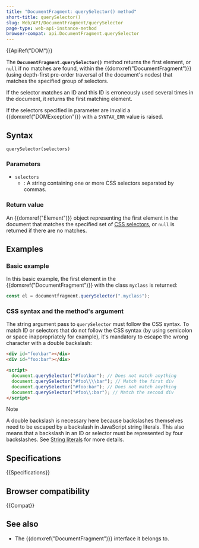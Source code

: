 ```yaml
---
title: "DocumentFragment: querySelector() method"
short-title: querySelector()
slug: Web/API/DocumentFragment/querySelector
page-type: web-api-instance-method
browser-compat: api.DocumentFragment.querySelector
---
```


{{ApiRef("DOM")}}

The **`DocumentFragment.querySelector()`** method returns the
first element, or `null` if no matches are found, within the
{{domxref("DocumentFragment")}} (using depth-first pre-order traversal of the
document's nodes) that matches the specified group of selectors.

If the selector matches an ID and this ID is erroneously used several times in the
document, it returns the first matching element.

If the selectors specified in parameter are invalid a {{domxref("DOMException")}} with
a `SYNTAX_ERR` value is raised.

## Syntax

```js-nolint
querySelector(selectors)
```

### Parameters

- `selectors`
  - : A string containing one or more CSS selectors separated by
    commas.

### Return value

An {{domxref("Element")}} object representing the first element in the document
that matches the specified set of [CSS selectors](/en-US/docs/Web/CSS/CSS_selectors), or `null` is returned if there are no matches.

## Examples

### Basic example

In this basic example, the first element in the {{domxref("DocumentFragment")}} with
the class `myclass` is returned:

```js
const el = documentfragment.querySelector(".myclass");
```

### CSS syntax and the method's argument

The string argument pass to `querySelector` must follow the CSS syntax. To
match ID or selectors that do not follow the CSS syntax (by using semicolon or space
inappropriately for example), it's mandatory to escape the wrong character with a
double backslash:

```html
<div id="foo\bar"></div>
<div id="foo:bar"></div>

<script>
  document.querySelector("#foo\bar"); // Does not match anything
  document.querySelector("#foo\\\\bar"); // Match the first div
  document.querySelector("#foo:bar"); // Does not match anything
  document.querySelector("#foo\\:bar"); // Match the second div
</script>
```

> [!NOTE]
> A double backslash is necessary here because backslashes themselves need to be escaped by a backslash in JavaScript string literals. This also means that a backslash in an ID or selector must be represented by four backslashes. See [String literals](/en-US/docs/Web/JavaScript/Reference/Lexical_grammar#string_literals) for more details.

## Specifications

{{Specifications}}

## Browser compatibility

{{Compat}}

## See also

- The {{domxref("DocumentFragment")}} interface it belongs to.

